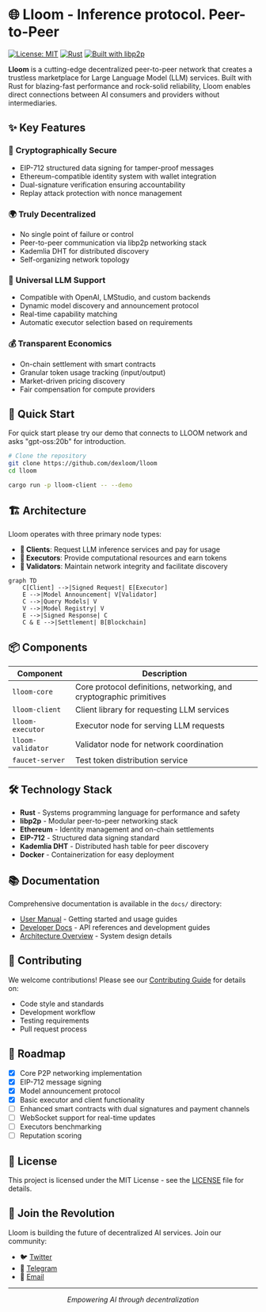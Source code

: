# 🌐 Lloom - Inference protocol. Peer-to-Peer

[![License: MIT](https://img.shields.io/badge/License-MIT-blue.svg)](https://opensource.org/licenses/MIT)
[![Rust](https://img.shields.io/badge/Rust-1.75%2B-orange.svg)](https://www.rust-lang.org)
[![Built with libp2p](https://img.shields.io/badge/Built%20with-libp2p-blue.svg)](https://libp2p.io)

**Lloom** is a cutting-edge decentralized peer-to-peer network that creates a trustless marketplace for Large Language Model (LLM) services. Built with Rust for blazing-fast performance and rock-solid reliability, Lloom enables direct connections between AI consumers and providers without intermediaries.

## ✨ Key Features

### 🔐 **Cryptographically Secure**
- EIP-712 structured data signing for tamper-proof messages
- Ethereum-compatible identity system with wallet integration
- Dual-signature verification ensuring accountability
- Replay attack protection with nonce management

### 🌍 **Truly Decentralized**
- No single point of failure or control
- Peer-to-peer communication via libp2p networking stack
- Kademlia DHT for distributed discovery
- Self-organizing network topology

### 🤖 **Universal LLM Support**
- Compatible with OpenAI, LMStudio, and custom backends
- Dynamic model discovery and announcement protocol
- Real-time capability matching
- Automatic executor selection based on requirements

### 💰 **Transparent Economics**
- On-chain settlement with smart contracts
- Granular token usage tracking (input/output)
- Market-driven pricing discovery
- Fair compensation for compute providers

## 🚀 Quick Start

For quick start please try our demo that connects to LLOOM network and asks
"gpt-oss:20b" for introduction.

```bash
# Clone the repository
git clone https://github.com/dexloom/lloom
cd lloom

cargo run -p lloom-client -- --demo


```

## 🏗️ Architecture

Lloom operates with three primary node types:

- **🔹 Clients**: Request LLM inference services and pay for usage
- **🔸 Executors**: Provide computational resources and earn tokens
- **🔺 Validators**: Maintain network integrity and facilitate discovery

```mermaid
graph TD
    C[Client] -->|Signed Request| E[Executor]
    E -->|Model Announcement| V[Validator]
    C -->|Query Models| V
    V -->|Model Registry| V
    E -->|Signed Response| C
    C & E -->|Settlement| B[Blockchain]
```

## 📦 Components

| Component | Description |
|-----------|-------------|
| `lloom-core` | Core protocol definitions, networking, and cryptographic primitives |
| `lloom-client` | Client library for requesting LLM services |
| `lloom-executor` | Executor node for serving LLM requests |
| `lloom-validator` | Validator node for network coordination |
| `faucet-server` | Test token distribution service |

## 🛠️ Technology Stack

- **Rust** - Systems programming language for performance and safety
- **libp2p** - Modular peer-to-peer networking stack
- **Ethereum** - Identity management and on-chain settlements
- **EIP-712** - Structured data signing standard
- **Kademlia DHT** - Distributed hash table for peer discovery
- **Docker** - Containerization for easy deployment

## 📚 Documentation

Comprehensive documentation is available in the `docs/` directory:

- [User Manual](docs/user/) - Getting started and usage guides
- [Developer Docs](docs/dev/) - API references and development guides
- [Architecture Overview](docs/user/src/technology/architecture.md) - System design details

## 🤝 Contributing

We welcome contributions! Please see our [Contributing Guide](docs/dev/src/development/contributing.md) for details on:
- Code style and standards
- Development workflow
- Testing requirements
- Pull request process

## 🔮 Roadmap

- [x] Core P2P networking implementation
- [x] EIP-712 message signing
- [x] Model announcement protocol
- [x] Basic executor and client functionality
- [ ] Enhanced smart contracts with dual signatures and payment channels
- [ ] WebSocket support for real-time updates
- [ ] Executors benchmarking
- [ ] Reputation scoring

## 📄 License

This project is licensed under the MIT License - see the [LICENSE](LICENSE) file for details.

## 🌟 Join the Revolution

Lloom is building the future of decentralized AI services. Join our community:

- 🐦 [Twitter](https://twitter.com/dexloom)
- 💬 [Telegram](https://t.me/dexloom_com)
- 📧 [Email](mailto:team@lloom.xyz)


---

<p align="center">
  <i>Empowering AI through decentralization</i>
</p>